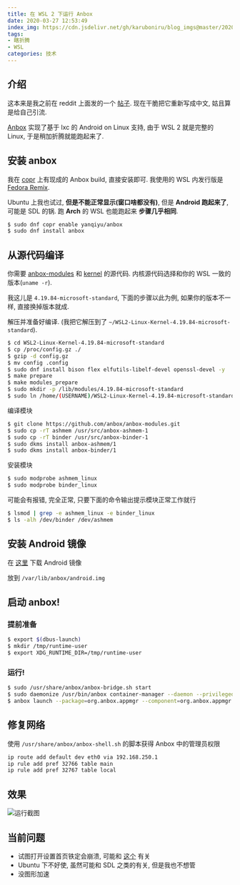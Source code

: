 ```yaml
---
title: 在 WSL 2 下运行 Anbox
date: 2020-03-27 12:53:49
index_img: https://cdn.jsdelivr.net/gh/karuboniru/blog_imgs@master/20200404211503.webp
tags: 
- 瞎折腾
- WSL
categories: 技术
---
```


## 介绍

这本来是我之前在 reddit 上面发的一个 [帖子](https://www.reddit.com/r/bashonubuntuonwindows/comments/eofn5s/run_anbox_on_wsl_2/). 现在干脆把它重新写成中文, 姑且算是给自己引流.

[Anbox](https://anbox.io/) 实现了基于 lxc 的 Android on Linux 支持, 由于 WSL 2 就是完整的 Linux, 于是稍加折腾就能跑起来了. 

## 安装 anbox

我在 [copr](https://copr.fedorainfracloud.org/coprs/yanqiyu/anbox/) 上有现成的 Anbox build, 直接安装即可. 我使用的 WSL 内发行版是 [Fedora Remix](https://github.com/WhitewaterFoundry/Fedora-Remix-for-WSL).

Ubuntu 上我也试过, **但是不能正常显示(窗口啥都没有)**, 但是 **Android 跑起来了**, 可能是 SDL 的锅. 跑 **Arch** 的 WSL 也能跑起来 **步骤几乎相同**.
``` Bash
$ sudo dnf copr enable yanqiyu/anbox
$ sudo dnf install anbox
```

## 从源代码编译

你需要 [anbox-modules](https://github.com/anbox/anbox-modules) 和 [kernel](https://github.com/microsoft/WSL2-Linux-Kernel/releases) 的源代码. 内核源代码选择和你的 WSL 一致的版本(`uname -r`).

我这儿是 `4.19.84-microsoft-standard`, 下面的步骤以此为例, 如果你的版本不一样, 直接换掉版本就成.

解压并准备好编译. (我把它解压到了 `~/WSL2-Linux-Kernel-4.19.84-microsoft-standard`).
``` Bash
$ cd WSL2-Linux-Kernel-4.19.84-microsoft-standard
$ cp /proc/config.gz ./
$ gzip -d config.gz
$ mv config .config
$ sudo dnf install bison flex elfutils-libelf-devel openssl-devel -y
$ make prepare
$ make modules_prepare
$ sudo mkdir -p /lib/modules/4.19.84-microsoft-standard
$ sudo ln /home/(USERNAME)/WSL2-Linux-Kernel-4.19.84-microsoft-standard -s /lib/modules/4.19.84-microsoft-standard/build
```
编译模块
``` Bash
$ git clone https://github.com/anbox/anbox-modules.git
$ sudo cp -rT ashmem /usr/src/anbox-ashmem-1
$ sudo cp -rT binder /usr/src/anbox-binder-1
$ sudo dkms install anbox-ashmem/1
$ sudo dkms install anbox-binder/1
```
安装模块
``` Bash
$ sudo modprobe ashmem_linux
$ sudo modprobe binder_linux
```
可能会有报错, 完全正常, 只要下面的命令输出提示模块正常工作就行
``` Bash
$ lsmod | grep -e ashmem_linux -e binder_linux
$ ls -alh /dev/binder /dev/ashmem
```

## 安装 Android 镜像

在 [这里](https://build.anbox.io/android-images) 下载 Android 镜像

放到 `/var/lib/anbox/android.img`

## 启动 anbox!

### 提前准备
``` Bash
$ export $(dbus-launch)
$ mkdir /tmp/runtime-user
$ export XDG_RUNTIME_DIR=/tmp/runtime-user
```
### 运行!
``` Bash
$ sudo /usr/share/anbox/anbox-bridge.sh start
$ sudo daemonize /usr/bin/anbox container-manager --daemon --privileged --data-path=/var/lib/anbox
$ anbox launch --package=org.anbox.appmgr --component=org.anbox.appmgr.AppViewActivity
```
## 修复网络

使用 `/usr/share/anbox/anbox-shell.sh` 的脚本获得 Anbox 中的管理员权限
``` Bash
ip route add default dev eth0 via 192.168.250.1
ip rule add pref 32766 table main
ip rule add pref 32767 table local
```

## 效果

![运行截图](https://cdn.jsdelivr.net/gh/karuboniru/blog_imgs@master/20200404211503.webp)


## 当前问题

* 试图打开设置首页铁定会崩溃, 可能和 [这个](https://github.com/anbox/anbox-modules/issues/41) 有关
* Ubuntu 下不好使, 虽然可能和 SDL 之类的有关, 但是我也不想管
* 没图形加速